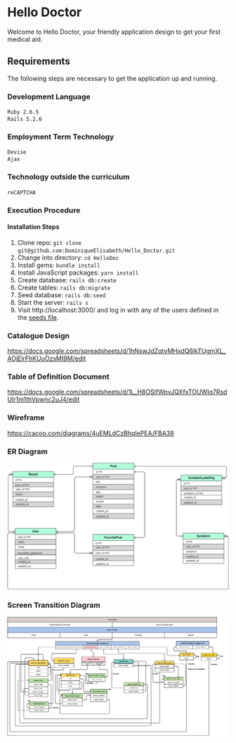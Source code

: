 # Hello Doctor
Welcome to Hello Doctor, your friendly application design to get your first medical aid.									

## Requirements

The following steps are necessary to get the application up and running.

### Development Language
```
Ruby 2.6.5
Rails 5.2.6
```
### Employment Term Technology
```
Devise
Ajax
```
### Technology outside the curriculum
```
reCAPTCHA
```
### Execution Procedure

#### Installation Steps

1. Clone repo: `git clone git@github.com:DominiqueElisabeth/Hello_Doctor.git`
2. Change into directory: `cd HelloDoc`
3. Install gems: `bundle install`
4. Install JavaScript packages: `yarn install`
5. Create database: `rails db:create`
6. Create tables: `rails db:migrate`
7. Seed database: `rails db:seed`
8. Start the server: `rails s`
9. Visit http://localhost:3000/ and log in with any of the users defined in the [seeds file](https://github.com/DominiqueElisabeth/Hello_Doctor/blob/master/db/seeds.rb).

### Catalogue Design
https://docs.google.com/spreadsheets/d/1hNswJdZqtyMHxdQ6lkTUgmXL_AOjElrFhKUuOzsMI9M/edit

### Table of Definition Document
https://docs.google.com/spreadsheets/d/1L_H8OSIfWpvJQXfxTOUWIq7RsdUIr1m1thVpwnc2uJ4/edit

### Wireframe
https://cacoo.com/diagrams/4uEMLdCzBhqlePEA/FBA38

### ER Diagram

 <img src="docs/ERD.png" alt="ERD" width='650px'>

### Screen Transition Diagram

 <img src="docs/screen transition.png" alt="screen transition" width='650px'>
